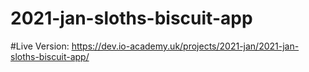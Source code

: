 # 2021-jan-sloths-biscuit-app
#Live Version: https://dev.io-academy.uk/projects/2021-jan/2021-jan-sloths-biscuit-app/
